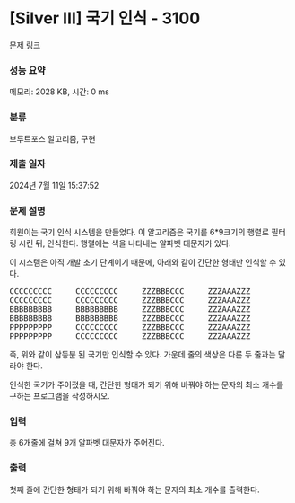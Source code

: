 # [Silver III] 국기 인식 - 3100 

[문제 링크](https://www.acmicpc.net/problem/3100) 

### 성능 요약

메모리: 2028 KB, 시간: 0 ms

### 분류

브루트포스 알고리즘, 구현

### 제출 일자

2024년 7월 11일 15:37:52

### 문제 설명

<p>희원이는 국기 인식 시스템을 만들었다. 이 알고리즘은 국기를 6*9크기의 행렬로 필터링 시킨 뒤, 인식한다. 행렬에는 색을 나타내는 알파벳 대문자가 있다.</p>

<p>이 시스템은 아직 개발 초기 단계이기 때문에, 아래와 같이 간단한 형태만 인식할 수 있다.</p>

<pre>CCCCCCCCC     CCCCCCCCC     ZZZBBBCCC     ZZZAAAZZZ
CCCCCCCCC     CCCCCCCCC     ZZZBBBCCC     ZZZAAAZZZ
BBBBBBBBB     BBBBBBBBB     ZZZBBBCCC     ZZZAAAZZZ
BBBBBBBBB     BBBBBBBBB     ZZZBBBCCC     ZZZAAAZZZ
PPPPPPPPP     CCCCCCCCC     ZZZBBBCCC     ZZZAAAZZZ
PPPPPPPPP     CCCCCCCCC     ZZZBBBCCC     ZZZAAAZZZ</pre>

<p>즉, 위와 같이 삼등분 된 국기만 인식할 수 있다. 가운데 줄의 색상은 다른 두 줄과는 달라야 한다.</p>

<p>인식한 국기가 주어졌을 때, 간단한 형태가 되기 위해 바꿔야 하는 문자의 최소 개수를 구하는 프로그램을 작성하시오.</p>

### 입력 

 <p>총 6개줄에 걸쳐 9개 알파벳 대문자가 주어진다.</p>

### 출력 

 <p>첫째 줄에 간단한 형태가 되기 위해 바꿔야 하는 문자의 최소 개수를 출력한다.</p>

